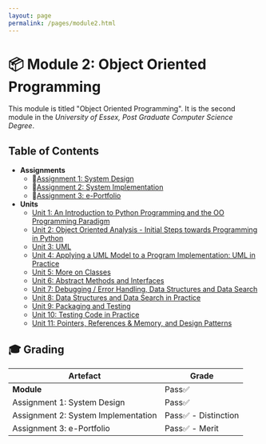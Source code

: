 ```yaml
---
layout: page
permalink: /pages/module2.html
---
```


# 📦️ Module 2: Object Oriented Programming

This module is titled "Object Oriented Programming". It is the second module in the _University of Essex, Post Graduate Computer Science Degree_.

## Table of Contents

- **Assignments**
  - 📃[Assignment 1: System Design](/pages/module2/assignment1/m2a1.html)
  - 📃[Assignment 2: System Implementation](/pages/module2/assignment2/m2a2.html)
  - 📃[Assignment 3: e-Portfolio](/pages/module2/unit-assignments/m2a3.html)
- **Units**
  - [Unit 1: An Introduction to Python Programming and the OO Programming Paradigm](/pages/module2/unit-assignments/unit1/m2u1.html)
  - [Unit 2: Object Oriented Analysis - Initial Steps towards Programming in Python](/pages/module2/unit-assignments/unit2/m2u2.html)
  - [Unit 3: UML](/pages/module2/unit-assignments/unit3/m2u3.html)
  - [Unit 4: Applying a UML Model to a Program Implementation: UML in Practice](/pages/module2/unit-assignments/unit4/m2u4.html)
  - [Unit 5: More on Classes](/pages/module2/unit-assignments/unit5/m2u5.html)
  - [Unit 6: Abstract Methods and Interfaces](/pages/module2/unit-assignments/unit6/m2u6.html)
  - [Unit 7: Debugging / Error Handling, Data Structures and Data Search](/pages/module2/unit-assignments/unit7/m2u7.html)
  - [Unit 8: Data Structures and Data Search in Practice](/pages/module2/unit-assignments/unit8/m2u8.html)
  - [Unit 9: Packaging and Testing](/pages/module2/unit-assignments/unit9/m2u9.html)
  - [Unit 10: Testing Code in Practice](/pages/module2/unit-assignments/unit10/m2u10.html)
  - [Unit 11: Pointers, References & Memory, and Design Patterns](/pages/module2/unit-assignments/unit11/m2u11.html)


## 🎓 Grading

| Artefact                            | Grade                |
| ----------------------------------- | -------------------- |
| **Module** | Pass✅ |
| Assignment 1: System Design         | Pass✅               |
| Assignment 2: System Implementation | Pass✅ - Distinction |
| Assignment 3: e-Portfolio           | Pass✅ - Merit       |
